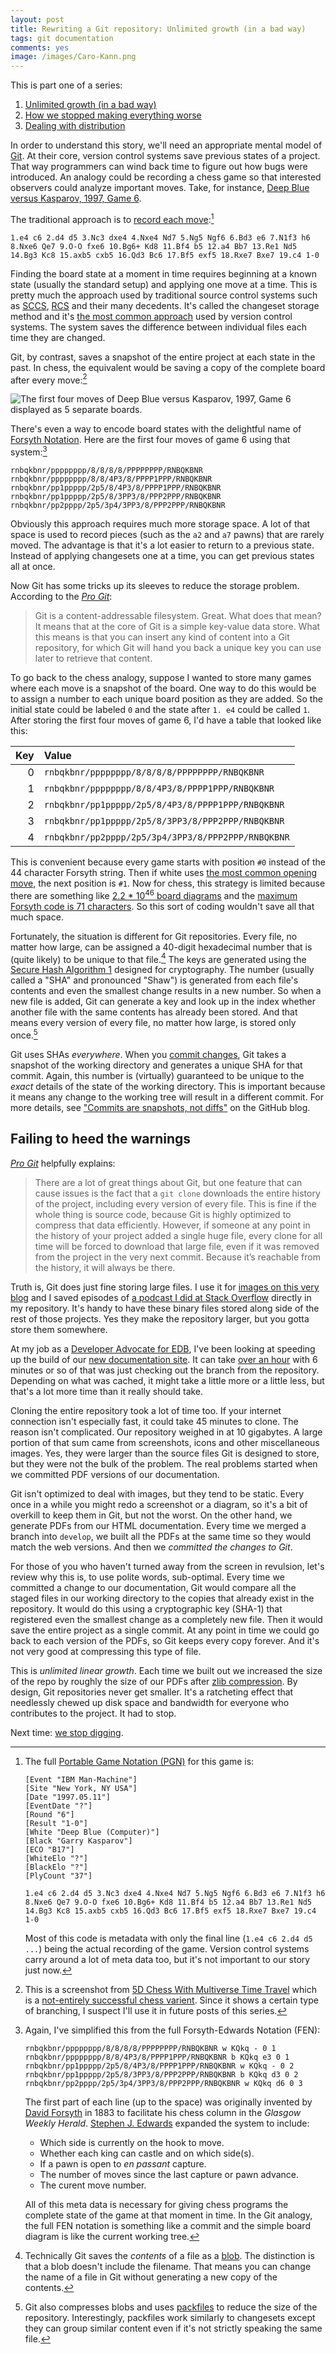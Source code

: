```yaml
---
layout: post
title: Rewriting a Git repository: Unlimited growth (in a bad way)
tags: git documentation
comments: yes
image: /images/Caro-Kann.png
---
```


This is part one of a series:

1. [Unlimited growth (in a bad way)](/2021/08/24/git_rewrite_1.html)
2. [How we stopped making everything worse](/2021/09/06/git_rewrite_2.html)
3. [Dealing with distribution](/2023/09/01/git_rewrite_3.html)

In order to understand this story, we'll need an appropriate mental
model of [Git](https://en.wikipedia.org/wiki/Git). At their core,
version control systems save previous states of a project. That way
programmers can wind back time to figure out how bugs were
introduced. An analogy could be recording a chess game so that
interested observers could analyze important moves. Take, for
instance, [Deep Blue versus Kasparov, 1997, Game
6](https://en.wikipedia.org/wiki/Deep_Blue_versus_Kasparov,_1997,_Game_6).

The traditional approach is to [record each
move](https://www.chessgames.com/perl/chessgame?gid=1070917):[^1]

```
1.e4 c6 2.d4 d5 3.Nc3 dxe4 4.Nxe4 Nd7 5.Ng5 Ngf6 6.Bd3 e6 7.N1f3 h6 8.Nxe6 Qe7 9.O-O fxe6 10.Bg6+ Kd8 11.Bf4 b5 12.a4 Bb7 13.Re1 Nd5 14.Bg3 Kc8 15.axb5 cxb5 16.Qd3 Bc6 17.Bf5 exf5 18.Rxe7 Bxe7 19.c4 1-0
```

Finding the board state at a moment in time requires beginning at a
known state (usually the standard setup) and applying one move at a
time. This is pretty much the approach used by traditional source
control systems such as
[SCCS](https://en.wikipedia.org/wiki/Source_Code_Control_System),
[RCS](https://en.wikipedia.org/wiki/Revision_Control_System) and their
many decedents. It's called the changeset storage method and it's [the
most common
approach](https://en.wikipedia.org/wiki/Comparison_of_version-control_software#Technical_information)
used by version control systems. The system saves the difference
between individual files each time they are changed.

Git, by contrast, saves a snapshot of the entire project at each state
in the past. In chess, the equivalent would be saving a copy of the
complete board after every move:[^2]

![The first four moves of Deep Blue versus Kasparov, 1997, Game 6 displayed as 5 separate boards.](/images/Caro-Kann.png)


There's even a way to encode board states with the delightful name of
[Forsyth
Notation](https://en.wikipedia.org/wiki/Forsyth%E2%80%93Edwards_Notation). Here
are the first four moves of game 6 using that system:[^3]


```
rnbqkbnr/pppppppp/8/8/8/8/PPPPPPPP/RNBQKBNR
rnbqkbnr/pppppppp/8/8/4P3/8/PPPP1PPP/RNBQKBNR
rnbqkbnr/pp1ppppp/2p5/8/4P3/8/PPPP1PPP/RNBQKBNR
rnbqkbnr/pp1ppppp/2p5/8/3PP3/8/PPP2PPP/RNBQKBNR
rnbqkbnr/pp2pppp/2p5/3p4/3PP3/8/PPP2PPP/RNBQKBNR
```

Obviously this approach requires much more storage space. A lot of
that space is used to record pieces (such as the `a2` and `a7` pawns)
that are rarely moved. The advantage is that it's a lot easier to
return to a previous state. Instead of applying changesets one at a
time, you can get previous states all at once.

Now Git has some tricks up its sleeves to reduce the storage
problem. According to the [_Pro
Git_](https://git-scm.com/book/en/v2/Git-Internals-Git-Objects):

> Git is a content-addressable filesystem. Great. What does that mean?
> It means that at the core of Git is a simple key-value data
> store. What this means is that you can insert any kind of content
> into a Git repository, for which Git will hand you back a unique key
> you can use later to retrieve that content.

To go back to the chess analogy, suppose I wanted to store many games
where each move is a snapshot of the board. One way to do this would
be to assign a number to each unique board position as they are
added. So the initial state could be labeled `0` and the state after
`1. e4` could be called `1`. After storing the first four moves of
game 6, I'd have a table that looked like this:

Key | Value
--: | :----
0   | `rnbqkbnr/pppppppp/8/8/8/8/PPPPPPPP/RNBQKBNR`
1   | `rnbqkbnr/pppppppp/8/8/4P3/8/PPPP1PPP/RNBQKBNR`
2   | `rnbqkbnr/pp1ppppp/2p5/8/4P3/8/PPPP1PPP/RNBQKBNR`
3   | `rnbqkbnr/pp1ppppp/2p5/8/3PP3/8/PPP2PPP/RNBQKBNR`
4   | `rnbqkbnr/pp2pppp/2p5/3p4/3PP3/8/PPP2PPP/RNBQKBNR`

This is convenient because every game starts with position `#0`
instead of the 44 character Forsyth string. Then if white uses [the
most common opening move](https://www.365chess.com/opening.php), the
next position is `#1`. Now for chess, this strategy is limited because
there are something like [2.2 * 10<sup>46</sup> board
diagrams](https://math.stackexchange.com/questions/1406919/how-many-legal-states-of-chess-exists)
and the [maximum Forsyth code is 71
characters](https://chess.stackexchange.com/questions/30004/longest-possible-fen). So
this sort of coding wouldn't save all that much space.

Fortunately, the situation is different for Git repositories. Every
file, no matter how large, can be assigned a 40-digit hexadecimal
number that is (quite likely) to be unique to that file.[^4] The keys
are generated using the [Secure Hash Algorithm
1](https://en.wikipedia.org/wiki/SHA-1) designed for cryptography. The
number (usually called a "SHA" and pronounced "Shaw") is generated
from each file's contents and even the smallest change results in a
new number. So when a new file is added, Git can generate a key and
look up in the index whether another file with the same contents has
already been stored. And that means every version of every file, no
matter how large, is stored only once.[^5]

Git uses SHAs _everywhere_. When you [commit
changes](https://git-scm.com/docs/git-commit), Git takes a snapshot of
the working directory and generates a unique SHA for that
commit. Again, this number is (virtually) guaranteed to be unique to
the _exact_ details of the state of the working directory. This is
important because it means any change to the working tree will result
in a different commit. For more details, see ["Commits are snapshots,
not
diffs"](https://github.blog/2020-12-17-commits-are-snapshots-not-diffs/)
on the GitHub blog.

## Failing to heed the warnings

[_Pro
Git_](https://git-scm.com/book/en/v2/Git-Internals-Maintenance-and-Data-Recovery)
helpfully explains:

> There are a lot of great things about Git, but one feature that can
> cause issues is the fact that a `git clone` downloads the entire
> history of the project, including every version of every file. This
> is fine if the whole thing is source code, because Git is highly
> optimized to compress that data efficiently. However, if someone at
> any point in the history of your project added a single huge file,
> every clone for all time will be forced to download that large file,
> even if it was removed from the project in the very next
> commit. Because it’s reachable from the history, it will always be
> there.

Truth is, Git does just fine storing large files. I use it for [images
on this very
blog](https://github.com/jericson/jericson.github.io/tree/master/images)
and I saved episodes of [a podcast I did at Stack
Overflow](https://github.com/unicorn-meta-zoo/unicorn-meta-zoo.github.io)
directly in my repository. It's handy to have these binary files
stored along side of the rest of those projects. Yes they make the
repository larger, but you gotta store them somewhere.

At my job as a [Developer Advocate for
EDB](/2021/04/30/developer_advocate.html), I've been looking at
speeding up the build of our [new documentation
site](https://github.com/EnterpriseDB/docs). It can take [over an
hour](https://github.com/EnterpriseDB/docs/runs/3313222785?check_suite_focus=true)
with 6 minutes or so of that was just checking out the branch from the
repository. Depending on what was cached, it might take a little more
or a little less, but that's a lot more time than it really should
take.

Cloning the entire repository took a lot of time too. If your internet
connection isn't especially fast, it could take 45 minutes to
clone. The reason isn't complicated. Our repository weighed in at 10
gigabytes. A large portion of that sum came from screenshots, icons
and other miscellaneous images. Yes, they were larger than the source
files Git is designed to store, but they were not the bulk of the
problem. The real problems started when we committed PDF versions of
our documentation.

Git isn't optimized to deal with images, but they tend to be
static. Every once in a while you might redo a screenshot or a
diagram, so it's a bit of overkill to keep them in Git, but not the
worst. On the other hand, we generate PDFs from our HTML
documentation. Every time we merged a branch into `develop`, we built
all the PDFs at the same time so they would match the web
versions. And then we _committed the changes to Git_.

For those of you who haven't turned away from the screen in revulsion,
let's review why this is, to use polite words, sub-optimal. Every time
we committed a change to our documentation, Git would compare all the
staged files in our working directory to the copies that already exist
in the repository. It would do this using a cryptographic key (SHA-1)
that registered even the smallest change as a completely new
file. Then it would save the entire project as a single commit. At any
point in time we could go back to each version of the PDFs, so Git
keeps every copy forever. And it's not very good at compressing this
type of file.

This is _unlimited linear growth_. Each time we built out we increased
the size of the repo by roughly the size of our PDFs after [zlib
compression](https://en.wikipedia.org/wiki/Zlib). By design, Git
repositories never get smaller. It's a ratcheting effect that needlessly
chewed up disk space and bandwidth for everyone who contributes to the
project. It had to stop.

Next time: [we stop digging](/2021/09/06/git_rewrite_2.html).



[^1]: The full [Portable Game Notation
    (PGN)](https://en.wikipedia.org/wiki/Portable_Game_Notation) for
    this game is:

     ```
     [Event "IBM Man-Machine"]
     [Site "New York, NY USA"]
     [Date "1997.05.11"]
     [EventDate "?"]
     [Round "6"]
     [Result "1-0"]
     [White "Deep Blue (Computer)"]
     [Black "Garry Kasparov"]
     [ECO "B17"]
     [WhiteElo "?"]
     [BlackElo "?"]
     [PlyCount "37"]

     1.e4 c6 2.d4 d5 3.Nc3 dxe4 4.Nxe4 Nd7 5.Ng5 Ngf6 6.Bd3 e6 7.N1f3 h6 8.Nxe6 Qe7 9.O-O fxe6 10.Bg6+ Kd8 11.Bf4 b5 12.a4 Bb7 13.Re1 Nd5 14.Bg3 Kc8 15.axb5 cxb5 16.Qd3 Bc6 17.Bf5 exf5 18.Rxe7 Bxe7 19.c4 1-0
     ```

     Most of this code is metadata with only the final line (`1.e4 c6
2.d4 d5 ...`) being the actual recording of the game. Version control
systems carry around a lot of meta data too, but it's not important to
our story just now.

[^2]: This is a screenshot from [5D Chess With Multiverse Time
    Travel](https://store.steampowered.com/app/1349230/5D_Chess_With_Multiverse_Time_Travel/)
    which is a [not-entirely successful chess
    varient](https://www.rockpapershotgun.com/actual-5d-chess-proves-that-time-travel-should-not-be-allowed). Since
    it shows a certain type of branching, I suspect I'll use it in
    future posts of this series.

[^3]: Again, I've simplified this from the full Forsyth-Edwards
    Notation (FEN):

    ```
    rnbqkbnr/pppppppp/8/8/8/8/PPPPPPPP/RNBQKBNR w KQkq - 0 1
    rnbqkbnr/pppppppp/8/8/4P3/8/PPPP1PPP/RNBQKBNR b KQkq e3 0 1
    rnbqkbnr/pp1ppppp/2p5/8/4P3/8/PPPP1PPP/RNBQKBNR w KQkq - 0 2
    rnbqkbnr/pp1ppppp/2p5/8/3PP3/8/PPP2PPP/RNBQKBNR b KQkq d3 0 2
    rnbqkbnr/pp2pppp/2p5/3p4/3PP3/8/PPP2PPP/RNBQKBNR w KQkq d6 0 3
    ```

    The first part of each line (up to the space) was originally
    invented by [David
    Forsyth](https://www.chessscotland.com/documents/history/biographies/forsyth.htm)
    in 1883 to facilitate his chess column in the _Glasgow Weekly
    Herald_. [Stephen
    J. Edwards](https://www.chessprogramming.org/Steven_Edwards)
    expanded the system to include:
    
    * Which side is currently on the hook to move.
    * Whether each king can castle and on which side(s).
    * If a pawn is open to _en passant_ capture.
    * The number of moves since the last capture or pawn advance.
    * The curent move number.
    
    All of this meta data is necessary for giving chess programs the complete state of the game at that moment in time. In the Git analogy, the full FEN notation is something like a commit and the simple board diagram is like the current working tree.
    
[^4]: Technically Git saves the _contents_ of a file as a
    [blob](https://en.wikipedia.org/wiki/Binary_large_object). The
    distinction is that a blob doesn't include the filename. That
    means you can change the name of a file in Git without generating
    a new copy of the contents.

[^5]: Git also compresses blobs and uses
    [packfiles](https://git-scm.com/book/en/v2/Git-Internals-Packfiles)
    to reduce the size of the repository. Interestingly, packfiles
    work similarly to changesets except they can group similar
    content even if it's not strictly speaking the same file.
